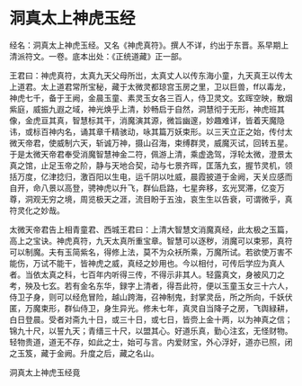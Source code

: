 # 洞真太上神虎玉经

经名：洞真太上神虎玉经。又名《神虎真符》。撰人不详，约出于东晋。系早期上清派符文。一卷。底本出处：《正统道藏》正一部。

王君曰：神虎真符，太真九天父母所岀，太真丈人以传东海小童，九天真王以传太上道君。太上道君常所宝秘，藏于太微灵都琼宫玉房之里，卫以巨兽，ff以毒龙，神虎七千，备于王阙，金晨玉童、素灵玉女各三百人，侍卫灵文。玄晖空映，散烟紫庭，威振九遐之域，神光焕乎上清，妙畅启于自然，洞慧彻于无形，神虎班其像，金虎亘其真，智慧标其干，消魔演其源，微旨幽邃，妙趣难详，皆着天魔隐讳，或标百神内名，诵其章千精骇动，咏其篇万妖束形。以三天立正之始，传付太微天帝君，使威制六天，斩诚万神，摄山召海，束缚群灵，威魔灭试，回转五星。于是太微天帝君奉受消魔智慧神金二符，佩游上清，乘虚逸驾，浮轮太微，澄景太真之馆，止足玉帝之阶，静与天地合契，动与七景齐晖，匡落九玄，握节灵机，领括万度，亿津捻归，激百阳以生电，运千阴以吐威，晨霞披道于金阙，天关应感而自开，命八景以高登，骋神虎以升飞，群仙启路，七星奔移，玄光冥滞，亿变万尊，洞观无穷之境，周览极天之涯，流目盼于五浊，哀生生以告衰，可谓微乎，真符灵化之妙哉。

太微天帝君告上相青童君、西城王君曰：上清大智慧文消魔真经，此太极之玉篇，高上之宝诀。神虎真符，九天太真所重宝章。智慧可以逐秽，消魔可以束邪，真符可以制魔。夫有玉简紫名，得修上法，莫不为众袄所乘，万魔所试。若欲使万害不能伤，万试不能干，皆神虎之威，真经之妙用也。今以相付，可传后学应为真人者。当依太真之科，七百年内听得三传，不得示非其人。轻露真文，身被风刀之考，殃及七玄。若有金名东华，録字上清者，得吾此符，便以玉童玉女三十六人，侍卫子身，则可以经危冒险，越山跨海，召神制鬼，封掌灵岳，所之所向，千妖伏匿，万魔束形，群仙侍卫，身生异光。修未七年，真灵自当降子之房，飞舆緑耕，白日登晨。受者对斋九十日，或三十日，或七日，皆赍上金十两，以为神真之信；锦九十尺，以誓九天；青缙三十尺，以盟其心。好道乐真，勤心注玄，无怪财物。轻物贵道，道无不存，如此之士，始可与言。内爱财宝，外心浮好，道亦已照，闭之玉笈，藏于金阙。升度之后，藏之名山。

洞真太上神虎玉经竟
